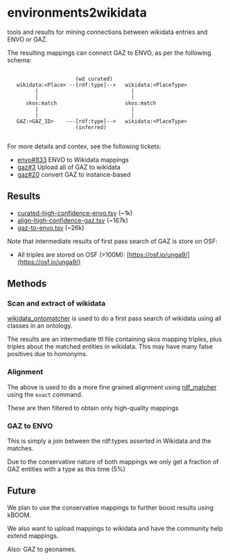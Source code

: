 # environments2wikidata

tools and results for mining connections between wikidata entries and ENVO or GAZ.

The resulting mappings can connect GAZ to ENVO, as per the following schema:

```

                      (wd curated)
   wikidata:<Place> --[rdf:type]-->   wikidata:<PlaceType>
         |                              |
         |                              |
      skos:match                      skos:match
         |                              |
         |                              |
   GAZ:<GAZ_ID>    ---[rdf:type]-->   wikidata:<PlaceType>
                      (inferred)


```

For more details and contex, see the following tickets:

 * [envo#833](https://github.com/EnvironmentOntology/envo/issues/833) ENVO to Wikidata mappings
 * [gaz#3](https://github.com/EnvironmentOntology/gaz/issues/3) Upload all of GAZ to wikidata
 * [gaz#20](https://github.com/EnvironmentOntology/gaz/issues/20) convert GAZ to instance-based

## Results

 * [curated-high-confidence-envo.tsv](https://github.com/cmungall/environments2wikidata/blob/master/matches/curated-high-confidence-envo.tsv) (~1k)
 * [align-high-confidence-gaz.tsv](https://github.com/cmungall/environments2wikidata/blob/master/matches/align-high-confidence-gaz.tsv) (~167k)
 * [gaz-to-envo.tsv](https://github.com/cmungall/environments2wikidata/blob/master/matches/gaz-to-envo.tsv) (~26k)

Note that intermediate results of first pass search of GAZ is store on OSF:

 * All triples are stored on OSF (>100M): [https://osf.io/unga9/](https://osf.io/unga9/)

## Methods

### Scan and extract of wikidata

[wikidata_ontomatcher](https://github.com/cmungall/wikidata_ontomatcher)
is used to do a first pass search of wikidata using all classes in an
ontology.

The results are an intermediate ttl file containing skos mapping
triples, plus triples about the matched entities in wikidata. This may
have many false positives due to homonyms.

### Alignment

The above is used to do a more fine grained alignment using [rdf_matcher](https://github.com/cmungall/rdf_matcher) using the `exact` command.

These are then filtered to obtain only high-quality mappings

### GAZ to ENVO

This is simply a join between the rdf:types asserted in Wikidata and the matches.

Due to the conservative nature of both mappings we only get a fraction of GAZ entities with a type as this time (5%)

## Future

We plan to use the conservative mappings to further boost results using kBOOM.

We also want to upload mappings to wikidata and have the community help extend mappings.

Also: GAZ to geonames.

